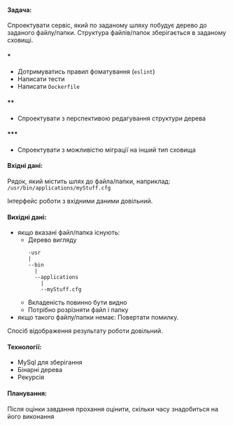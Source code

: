 #### Задача:
  Спроектувати сервіс, який по заданому шляху побудує дерево до заданого файлу/папки.
  Структура файлів/папок зберігається в заданому сховищі.
#### *
  - Дотримуватись правил фоматування (`eslint`)
  - Написати тести
  - Написати `Dockerfile`
#### **
  - Спроектувати з перспективою редагування структури дерева
#### ***
  - Спроектувати з можливістю міграції на інший тип сховища
#### Вхідні дані:
  Рядок, який містить шлях до файла/папки, наприклад:
  `/usr/bin/applications/myStuff.cfg`

  Інтерфейс роботи з вхідними даними довільний.
#### Вихідні дані:
  - якщо вказані файл/папка існують:
    - Дерево вигляду
      ```
      -usr
      |
      --bin
        |
        --applications
          |
          --myStuff.cfg
      ```
    - Вкладеність повинно бути видно
    - Потрібно розрізняти файл і папку
  - якщо такого файлу/папки немає:
    Повертати помилку.

  Спосіб відображення результату роботи довільний.
#### Технології:
  - MySql для зберігання
  - Бінарні дерева
  - Рекурсія

#### Планування:
  Після оцінки завдання прохання оцінити, скільки часу знадобиться на його виконання

